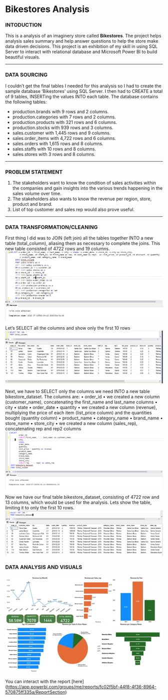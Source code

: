 # Bikestores Analysis

### INTODUCTION 

This is a analysis of an imaginery store called **Bikestores**. The project helps analysis sales summary and help answer questions to help the store make data driven decisions.
This project is an exhibition of my skill in using SQL Server to interact with relational database and Microsoft Power BI to build beautiful visuals.

---
### DATA SOURCING

I couldn’t get the final tables I needed for this analysis so I had to create the sample database ‘Bikestores’ using SQL Server. I then had to CREATE a total of 9 tables, INSERTing  the values INTO each table. 
The database contains the following tables:

- production.brands with 9 rows and 2 columns.
-  production.categories with 7 rows and 2 columns.
-	production.products with 321 rows and 6 columns.
-	production.stocks with 939 rows and 3 columns.
-	sales.customer with 1,445 rows and 9 columns. 
-	sales.order_items with 4,722 rows and 6 columns.
-	sales.orders with 1,615 rows and 8 columns. 
-	sales.staffs with 10 rows and 8 columns. 
-	sales.stores with 3 rows and 8 columns.

---
### PROBLEM STATEMENT

1.	The stakeholders want to know the condition of sales activities within the companies and gain insights into the various trends happening in the sales volume over time.
2.	The stakeholders also wants to know the revenue per region, store, product and brand.
3.	List of top customer and sales rep would also prove useful.

---
### DATA TRANSFORMATION/CLEANING

First thing I did was to JOIN (left join) all the tables together INTO a new table (total_column), aliasing them as necessary to complete the joins. This new table consisted of 4722 rows and 19 columns.
![](create_total_column.jpg)

Let’s SELECT all the columns and show only the first 10 rows
![](total_column.jpg)

Next, we have to SELECT only the columns we need INTO a new table bikestore_dataset. The columns are:
•	order_id
•	we created a new column (customer_name), concatenating the first_name and last_name columns
•	city
•	state
•	order_date
•	quantity
•	we created a new column (revenue), multiplying the price of each item (list_price column) and the quantities bought (quantity column)
•	product_name
•	category_name
•	brand_name
•	store_name
•	store_city
•	we created a new column (sales_rep), concatenating rep and rep2 columns
![](create_bikestore.png)

Now we have our final table bikestore_dataset, consisting of 4722 row and 13 columns, which would be used for the analysis. Lets show the table, limiting it to only the first 10 rows.
![](bikestore_dataset.png)

### DATA ANALYSIS AND VISUALS

![](dashboards.jpg)










You can interact with the report [here] (https://app.powerbi.com/groups/me/reports/fc02f5bf-44f8-4f36-8964-570875ff335a/ReportSection)

